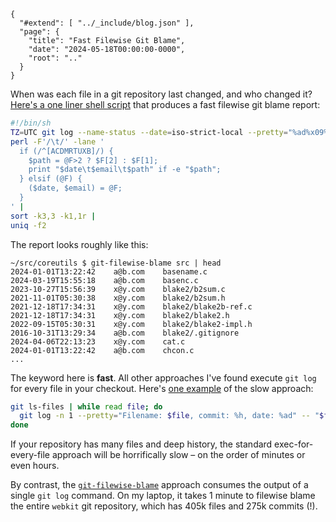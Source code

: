 
    {
      "#extend": [ "../_include/blog.json" ],
      "page": {
        "title": "Fast Filewise Git Blame",
        "date": "2024-05-18T00:00:00-0000",
        "root": ".."
      }
    }


When was each file in a git repository last changed, and who changed it? [Here's a one liner shell script](https://gist.github.com/acg/41e147c15e36c6db87db5bd286c03ba3) that produces a fast filewise git blame report:

```sh
#!/bin/sh
TZ=UTC git log --name-status --date=iso-strict-local --pretty="%ad%x09%ae" "$@" |
perl -F'/\t/' -lane '
  if (/^[ACDMRTUXB]/) {
    $path = @F>2 ? $F[2] : $F[1];
    print "$date\t$email\t$path" if -e "$path";
  } elsif (@F) {
    ($date, $email) = @F;
  }
' |
sort -k3,3 -k1,1r |
uniq -f2
```

The report looks roughly like this:

    ~/src/coreutils $ git-filewise-blame src | head
    2024-01-01T13:22:42    a@b.com    basename.c
    2024-03-19T15:55:18    a@b.com    basenc.c
    2023-10-27T15:56:39    x@y.com    blake2/b2sum.c
    2021-11-01T05:30:38    x@y.com    blake2/b2sum.h
    2021-12-18T17:34:31    x@y.com    blake2/blake2b-ref.c
    2021-12-18T17:34:31    x@y.com    blake2/blake2.h
    2022-09-15T05:30:31    x@y.com    blake2/blake2-impl.h
    2016-10-31T13:29:34    a@b.com    blake2/.gitignore
    2024-04-06T22:13:23    x@y.com    cat.c
    2024-01-01T13:22:42    a@b.com    chcon.c
    ...

The keyword here is **fast**. All other approaches I've found execute `git log` for every file in your checkout. Here's [one example](https://stackoverflow.com/a/5183273) of the slow approach:

```sh
git ls-files | while read file; do
  git log -n 1 --pretty="Filename: $file, commit: %h, date: %ad" -- "$file"
done
```

If your repository has many files and deep history, the standard exec-for-every-file approach will be horrifically slow – on the order of minutes or even hours.

By contrast, the [`git-filewise-blame`](https://gist.github.com/acg/41e147c15e36c6db87db5bd286c03ba3) approach consumes the output of a single `git log` command. On my laptop, it takes 1 minute to filewise blame the entire `webkit` git repository, which has 405k files and 275k commits (!).
